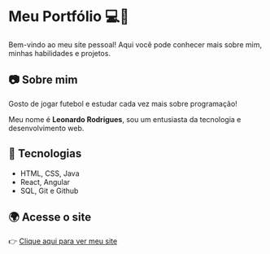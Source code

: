 # Meu Portfólio 💻🚀

Bem-vindo ao meu site pessoal! Aqui você pode conhecer mais sobre mim, minhas habilidades e projetos.

## 📷 Sobre mim
Gosto de jogar futebol e estudar cada vez mais sobre programação!

Meu nome é **Leonardo Rodrigues**, sou um entusiasta da tecnologia e desenvolvimento web.

## 🚀 Tecnologias
- HTML, CSS, Java
- React, Angular
- SQL, Git e Github

## 🌍 Acesse o site
👉 [Clique aqui para ver meu site](https://leozecs.github.io/meu-portf-lio/)
